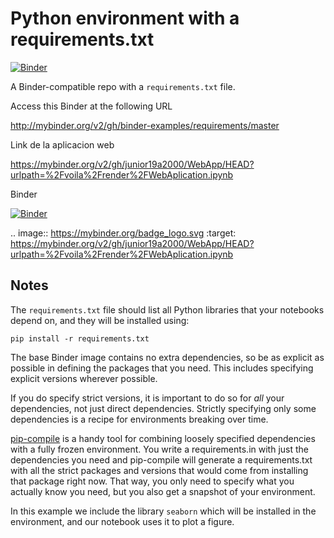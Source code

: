 # Python environment with a requirements.txt

[![Binder](http://mybinder.org/badge_logo.svg)](http://mybinder.org/v2/gh/binder-examples/requirements/master)

A Binder-compatible repo with a `requirements.txt` file.

Access this Binder at the following URL

http://mybinder.org/v2/gh/binder-examples/requirements/master

Link de la aplicacion web

https://mybinder.org/v2/gh/junior19a2000/WebApp/HEAD?urlpath=%2Fvoila%2Frender%2FWebAplication.ipynb

Binder

[![Binder](https://mybinder.org/badge_logo.svg)](https://mybinder.org/v2/gh/junior19a2000/WebApp/HEAD?urlpath=%2Fvoila%2Frender%2FWebAplication.ipynb)

.. image:: https://mybinder.org/badge_logo.svg
 :target: https://mybinder.org/v2/gh/junior19a2000/WebApp/HEAD?urlpath=%2Fvoila%2Frender%2FWebAplication.ipynb
 
## Notes
The `requirements.txt` file should list all Python libraries that your notebooks
depend on, and they will be installed using:

```
pip install -r requirements.txt
```

The base Binder image contains no extra dependencies, so be as
explicit as possible in defining the packages that you need. This includes
specifying explicit versions wherever possible.

If you do specify strict versions, it is important to do so for *all*
your dependencies, not just direct dependencies.
Strictly specifying only some dependencies is a recipe for environments
breaking over time.

[pip-compile](https://github.com/jazzband/pip-tools/) is a handy
tool for combining loosely specified dependencies with a fully frozen environment.
You write a requirements.in with just the dependencies you need
and pip-compile will generate a requirements.txt with all the strict packages and versions that would come from installing that package right now.
That way, you only need to specify what you actually know you need,
but you also get a snapshot of your environment.

In this example we include the library `seaborn` which will be installed in
the environment, and our notebook uses it to plot a figure.

